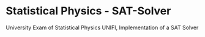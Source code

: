 # Statistical Physics - SAT-Solver
University Exam of Statistical Physics UNIFI, Implementation of a SAT Solver 
